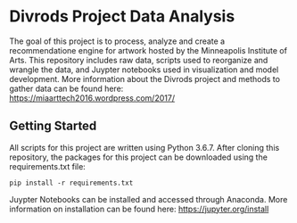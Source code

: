 # Divrods Project Data Analysis

The goal of this project is to process, analyze and create a recommendatione engine for artwork hosted by the Minneapolis Institute of Arts. This repository includes raw data, scripts used to reorganize and wrangle the data, and Juypter notebooks used in visualization and model development. More information about the Divrods project and methods to gather data can be found here: https://miaarttech2016.wordpress.com/2017/

## Getting Started

All scripts for this project are written using Python 3.6.7. After cloning this repository, the packages for this project can be downloaded using the requirements.txt file:
```
pip install -r requirements.txt
```
Juypter Notebooks can be installed and accessed through Anaconda. More information on installation can be found here: https://jupyter.org/install

